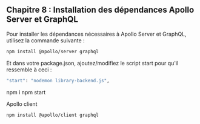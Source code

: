 ## Chapitre 8 : Installation des dépendances Apollo Server et GraphQL

Pour installer les dépendances nécessaires à Apollo Server et GraphQL, utilisez la commande suivante :

```bash
npm install @apollo/server graphql
```

Et dans votre package.json, ajoutez/modifiez le script start pour qu'il ressemble à ceci : 
```bash
"start": "nodemon library-backend.js",
```
npm i
npm start

Apollo client 
```bash
npm install @apollo/client graphql
```
